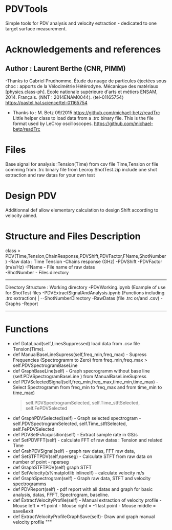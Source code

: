 # PDVTools 
Simple tools for PDV analysis and velocity extraction - dedicated to one target surface measurement.

# Acknowledgements and references

## Author : Laurent Berthe (CNR, PIMM)

-Thanks to Gabriel Prudhomme. 
Étude du nuage de particules éjectées sous choc : apports de la Vélocimétrie Hétérodyne. Mécanique des matériaux [physics.class-ph]. 
Ecole nationale supérieure d'arts et métiers
ENSAM, 2014. 
Français. ⟨NNT : 2014ENAM0044⟩. ⟨tel-01165754⟩
https://pastel.hal.science/tel-01165754

- Thanks to :
M. Betz 09/2015
https://github.com/michael-betz/readTrc
Little helper class to load data from a .trc binary file.
This is the file format used by LeCroy oscilloscopes.
https://github.com/michael-betz/readTrc

# Files
Base signal for analysis :Tension(Time) from csv file Time,Tension or file comming from .trc binary file from Lecroy 
ShotTest.zip include one shot extraction and raw datas for your own test

# Design PDV 
Additionnal def allow elementary calculation to design Shift according to velocity aimed.  

# Structure and Files Description
class > PDV(Time,Tension,ChainResponse,PDVShift,PDVFactor,FName,ShotNumber)
    -Raw data : Time Tension
    -Chains response (GHz)
    -PDVShift 
    -PDVFactor (m/s/Hz)
    -FName - File name of raw datas   
    -ShotNumber - Files directory
*************************************************************
Directory Structure : 
Working directory
    -PDVWorking.ipynb (Example of use for ShotTest files
    -PDVExtractSignalAndAnalysis.ipynb (Functions including .trc extraction)
    |
    --ShotNumberDirectory
        -RawDatas (file .trc or/and .csv)
        -Graphs 
        -Report
******************************
# Functions

- def DataLoad(self,LinesSuppressed) load data from .csv file Tension(Time). 
- def ManualBaseLineSupress(self,freq_min,freq_max) - Supress Frequencies (Spectrogramm to Zero) from freq_min,freq_max > self.PDVSpectrogramBaseLine 
- def GraphBaseLine(self) - Graph specrogramm without base line (self.PDVSpectrogramBaseLine ) from ManualBaseLineSupress
- def PDVSelectedSignal(self,freq_min,freq_max,time_min,time_max) - Select Spectrogramm from freq_min to freq_max and from time_min to time_max) 
     >self.PDVSpectrogramSelected, self.Time_stftSelected, self.FePDVSelected
- def GraphPDVSelected(self) - Graph selected spectrogram  - self.PDVSpectrogramSelected, self.Time_stftSelected, self.FePDVSelected       
- def PDVSetFrAcquisition(self) - Extract sample rate in GS/s
- def SetPDVFFT(self) - calculate FFT of raw datas :  Tension and related Time
- def GrahPDVSignal(self) - graph raw datas, FFT raw data, 
- def SetSTFTPDV(self,nperseg) - Calculate STFT from raw data on number of point - nperseg
- def GraphSTFTPDV(self) graph STFT
- def SetVelocity(s%matplotlib inlineelf) - calculate velocity m/s
- def GraphSpectrogram(self) - Graph raw data, STFT and velocity spectrogramms
- def PDVReport(self) - pdf report with all datas and graph for basic analysis, datas, FFFT, Spectrogram, baseline.  
- def ExtractVelocityProfile(self) - Manual extraction of velocity profile  - Mouse left = +1 point  - Mouse right = -1 last point - Mouse middle = save&exit
- def ExtractVelocityProfileGraphSave(self)- Draw and graph manual velocity profile
"""
